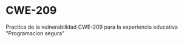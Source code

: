 # CWE-209
Practica de la vulnerabilidad CWE-209 para la experiencia educativa "Programacion segura"
